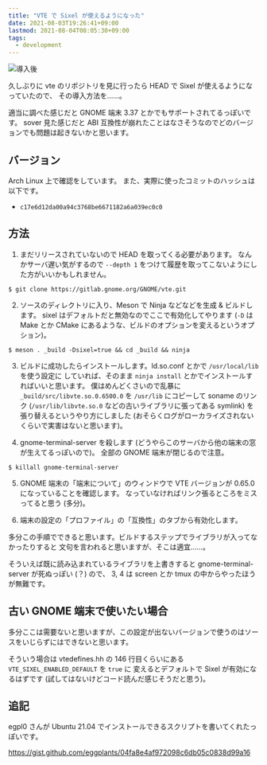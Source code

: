 ```yaml
---
title: "VTE で Sixel が使えるようになった"
date: 2021-08-03T19:26:41+09:00
lastmod: 2021-08-04T08:05:30+09:00
tags:
  - development
---
```


![導入後](/images/20210803-vte-sixel/sixel.png)

久しぶりに vte のリポジトリを見に行ったら HEAD で Sixel が使えるようになっていたので、
その導入方法を……。

適当に調べた感じだと GNOME 端末 3.37 とかでもサポートされてるっぽいです。
sover 見た感じだと ABI 互換性が崩れたことはなさそうなのでどのバージョンでも問題は起きないかと思います。

## バージョン

Arch Linux 上で確認をしています。
また、実際に使ったコミットのハッシュは以下です。

- `c17e6d12da00a94c3768be6671182a6a039ec0c0`

## 方法

1. まだリリースされていないので HEAD を取ってくる必要があります。
なんかサーバ遅い気がするので `--depth 1` をつけて履歴を取ってこないようにした方がいいかもしれません。

```shell
$ git clone https://gitlab.gnome.org/GNOME/vte.git
```

2. ソースのディレクトリに入り、Meson で Ninja などなどを生成 & ビルドします。
    sixel はデフォルトだと無効なのでここで有効化してやります
    (`-D` は Make とか CMake にあるような、ビルドのオプションを変えるというオプション)。

```shell
$ meson . _build -Dsixel=true && cd _build && ninja
```

3. ビルドに成功したらインストールします。ld.so.conf とかで `/usr/local/lib` を使う設定に
    していれば、そのまま `ninja install` とかでインストールすればいいと思います。
    僕はめんどくさいので乱暴に `_build/src/libvte.so.0.6500.0` を `/usr/lib` にコピーして
    soname のリンク (`/usr/lib/libvte.so.0` などの古いライブラリに張ってある symlink)
    を張り替えるというやり方にしました (おそらくログがローカライズされないくらいで実害はないと思います)。

4. gnome-terminal-server を殺します (どうやらこのサーバから他の端末の窓が生えてるっぽいので)。
    全部の GNOME 端末が閉じるので注意。

```shell
$ killall gnome-terminal-server
```

5. GNOME 端末の「端末について」のウィンドウで VTE バージョンが 0.65.0 になっていることを確認します。
    なっていなければリンク張るところをミスってると思う (多分)。

6. 端末の設定の「プロファイル」の「互換性」のタブから有効化します。

多分この手順でできると思います。ビルドするステップでライブラリが入ってなかったりすると
文句を言われると思いますが、そこは適宜……。

そういえば既に読み込まれているライブラリを上書きすると gnome-terminal-server が死ぬっぽい (？) ので、
3, 4 は screen とか tmux の中からやったほうが無難です。


## 古い GNOME 端末で使いたい場合

多分ここは需要ないと思いますが、この設定が出ないバージョンで使うのはソースをいじらずにはできないと思います。

そういう場合は vtedefines.hh の 146 行目くらいにある `VTE_SIXEL_ENABLED_DEFAULT` を `true` に
変えるとデフォルトで Sixel が有効になるはずです (試してはないけどコード読んだ感じそうだと思う)。

## 追記

egpl0 さんが Ubuntu 21.04 でインストールできるスクリプトを書いてくれたっぽいです。

https://gist.github.com/eggplants/04fa8e4af972098c6db05c0838d99a16
